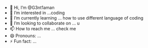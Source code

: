 - 👋 Hi, I’m @G3nt1aman
- 👀 I’m interested in ...coding
- 🌱 I’m currently learning ... how to use different language of coding
- 💞️ I’m looking to collaborate on ... u
- 📫 How to reach me ... check me
- 😄 Pronouns: ...
- ⚡ Fun fact: ...

<!---
G3nt1aman/G3nt1aman is a ✨ special ✨ repository because its `README.md` (this file) appears on your GitHub profile.
You can click the Preview link to take a look at your changes.
--->
